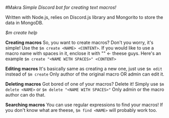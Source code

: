 #Makra
_Simple Discord bot for creating text macros!_

Written with Node.js, relies on Discord.js library and Mongorito to store the data in MongoDB. 


_$m create help_

**Creating macros**
So, you want to create macros? Don't you worry, it's simple!
Use the `$m create <NAME> <CONTENT>`. If you would like to use a macro name with spaces in it, enclose it with "" <- theese guys. Here's an example `$m create "<NAME WITH SPACES>" <CONTENT>` 

**Editing macros**
It's basically same as creating a new one, just use `$m edit` instead of `$m create`
Only author of the original macro OR admin can edit it.

**Deleting macros**
Got bored of one of your macros? Delete it!
Simply use `$m delete <NAME>` or `$m delete "<NAME WITH SPACES>"` 
Only admin or the macro author can do that.

**Searching macros**
You can use regular expressions to find your macros! If you don't know what are theese, `$m find <NAME>` will probably work too.

